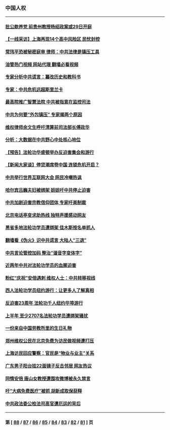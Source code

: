 ### 中国人权
---
#### [批公款养党 前贵州教授杨绍政案或29日开庭](../../pages/ncid278/n13782827.md?07180045) 
#### [【一线采访】上海再现14个高中风险区 民忧封控](../../pages/ncid278/n13782770.md?07180045) 
#### [常玮平恐被秘密庭审 律师：中共法律是镇压工具](../../pages/ncid278/n13782253.md?07180045) 
#### [油管热门视频 网站代理 翻墙必看视频](http://209.222.30.114:81/youtube.html?07180045)
#### [专家分析中共谎言：纂改历史和教科书](../../pages/ncid278/n13781542.md?07180045) 
#### [专家：中共危机远超斯里兰卡](../../pages/ncid278/n13782248.md?07180045) 
#### [最高院推广智慧法院 中共被指意在监控司法](../../pages/ncid278/n13781949.md?07180045) 
#### [中共为何要“外包镇压” 专家揭两个原因](../../pages/ncid278/n13781906.md?07180045) 
#### [维权律师余文生呼吁清算前司法部长傅政华](../../pages/ncid278/n13781829.md?07180045) 
#### [分析：大数据在中共野心中处核心地位](../../pages/ncid278/n13781736.md?07180045) 
#### [【预告】法轮功华盛顿举办反迫害集会和游行](../../pages/ncid278/n13781661.md?07180045) 
#### [【新闻大家谈】停贷潮席卷中国 连锁危机开启？](../../pages/ncid278/n13781582.md?07180045) 
#### [中共举行世界互联网大会 网民冷嘲热讽](../../pages/ncid278/n13780577.md?07180045) 
#### [哈尔宾吕巍夫妇被绑架 姐姐吁中共停止迫害](../../pages/ncid278/n13780481.md?07180045) 
#### [中共加剧迫害宗教信仰团体 专家吁美制裁](../../pages/ncid278/n13780252.md?07180045) 
#### [北京电话亭变求助热线 独特声援感动网友](../../pages/ncid278/n13780127.md?07180045) 
#### [黑省多地法轮功学员遭绑架 佳木斯按名单抓人](../../pages/ncid278/n13779958.md?07180045) 
#### [翻墙看《伪火》识中共谎言 大陆人“三退”](../../pages/ncid278/n13779275.md?07180045) 
#### [中共言论管控加码 整治“谐音字变体字”](../../pages/ncid278/n13779959.md?07180045) 
#### [近两年中共对法轮功学员的血腥迫害](../../pages/ncid278/n13778445.md?07180045) 
#### [粉红“庆祝”安倍遇刺 维权人士：中共转移视线](../../pages/ncid278/n13778704.md?07180045) 
#### [西人法轮功学员纽约游行：让更多人了解真相](../../pages/ncid278/n13778030.md?07180045) 
#### [反迫害23周年 法轮功千人纽约华埠游行](../../pages/ncid278/n13777927.md?07180045) 
#### [上半年 至少2707名法轮功学员遭绑架骚扰](../../pages/ncid278/n13776397.md?07180045) 
#### [一份来自中国劳教所里的生日礼物](../../pages/ncid278/n13777122.md?07180045) 
#### [郑州维权公民在北京免费为访民做视频遭打压](../../pages/ncid278/n13777238.md?07180045) 
#### [上海访民回应警察：官民是“物业与业主”关系](../../pages/ncid278/n13777046.md?07180045) 
#### [广东男子阳台挂22面镜子反击邻居 网友热议](../../pages/ncid278/n13777031.md?07180045) 
#### [同情安倍 唐山女教授遭围攻微博被永久禁言](../../pages/ncid278/n13776964.md?07180045) 
#### [吁“大病免费医疗”被抓  胡新成取保获释](../../pages/ncid278/n13776806.md?07180045) 
#### [中共政法委公检法司高官遭厄运的背后](../../pages/ncid278/n13774880.md?07180045) 

---
#### 第 [ [88](./88.md?07180045) / [87](./87.md?07180045) / [86](./86.md?07180045) / [85](./85.md?07180045) / [84](./84.md?07180045) / [83](./83.md?07180045) / [82](./82.md?07180045) / [81](./81.md?07180045) ] 页
